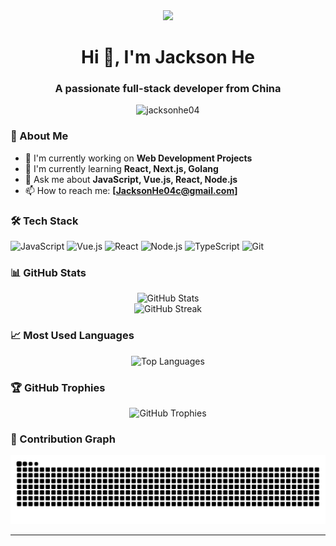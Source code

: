 <div align="center">
  <img height="150" src="https://avatars.githubusercontent.com/u/150894702?s=400&u=1cf73ebf85de59d26fe01b6089269acb6b170acb&v=4"/>
</div>

<h1 align="center">Hi 👋, I'm Jackson He</h1>
<h3 align="center">A passionate full-stack developer from China</h3>

<p align="center">
  <img src="https://komarev.com/ghpvc/?username=jacksonhe04&label=Profile%20views&color=0e75b6&style=flat" alt="jacksonhe04" />
</p>

### 🌟 About Me

- 🔭 I'm currently working on **Web Development Projects**
- 🌱 I'm currently learning **React, Next.js, Golang**
- 💬 Ask me about **JavaScript, Vue.js, React, Node.js**
- 📫 How to reach me: **[JacksonHe04c@gmail.com]**

### 🛠 Tech Stack

![JavaScript](https://img.shields.io/badge/-JavaScript-F7DF1E?style=flat-square&logo=javascript&logoColor=black)
![Vue.js](https://img.shields.io/badge/-Vue.js-4FC08D?style=flat-square&logo=vue.js&logoColor=white)
![React](https://img.shields.io/badge/-React-61DAFB?style=flat-square&logo=react&logoColor=black)
![Node.js](https://img.shields.io/badge/-Node.js-339933?style=flat-square&logo=node.js&logoColor=white)
![TypeScript](https://img.shields.io/badge/-TypeScript-3178C6?style=flat-square&logo=typescript&logoColor=white)
![Git](https://img.shields.io/badge/-Git-F05032?style=flat-square&logo=git&logoColor=white)

### 📊 GitHub Stats

<div align="center">
  <img src="https://github-readme-stats.vercel.app/api?username=jacksonhe04&show_icons=true&theme=radical" alt="GitHub Stats" />
</div>

<div align="center">
  <img src="https://github-readme-streak-stats.herokuapp.com/?user=jacksonhe04&theme=radical" alt="GitHub Streak" />
</div>

### 📈 Most Used Languages

<div align="center">
  <img src="https://github-readme-stats.vercel.app/api/top-langs/?username=jacksonhe04&layout=compact&theme=radical" alt="Top Languages" />
</div>

### 🏆 GitHub Trophies

<div align="center">
  <img src="https://github-profile-trophy.vercel.app/?username=jacksonhe04&theme=radical&no-frame=false&no-bg=true&margin-w=4" alt="GitHub Trophies" />
</div>

### 🐍 Contribution Graph

<div align="center">
  <img src="https://github.com/jacksonhe04/jacksonhe04/blob/output/github-contribution-grid-snake.svg" alt="Snake Game" />
</div>

---
